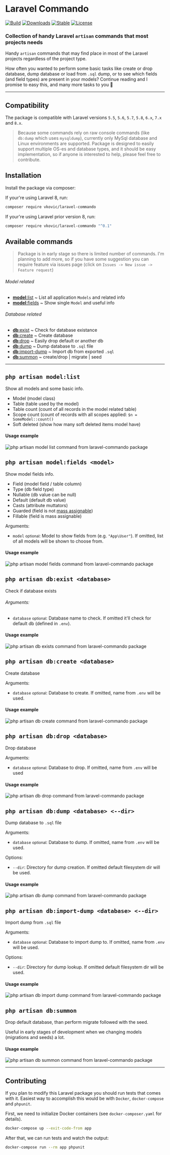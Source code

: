 # Laravel Commando

[![Build](https://api.travis-ci.org/vkovic/laravel-commando.svg?branch=master)](https://travis-ci.org/vkovic/laravel-commando)
[![Downloads](https://poser.pugx.org/vkovic/laravel-commando/downloads)](https://packagist.org/packages/vkovic/laravel-commando)
[![Stable](https://poser.pugx.org/vkovic/laravel-commando/v/stable)](https://packagist.org/packages/vkovic/laravel-commando)
[![License](https://poser.pugx.org/vkovic/laravel-commando/license)](https://packagist.org/packages/vkovic/laravel-commando)

### Collection of handy Laravel `artisan` commands that most projects needs

Handy `artisan` commands that may find place in most of the Laravel projects regardless of the project type.

How often you wanted to perform some basic tasks like create or drop database, dump database or load from `.sql` dump, or to see which fields (and field types) are present in your models? Continue reading and I promise to easy this, and many more tasks to you :beers:

---

## Compatibility

The package is compatible with Laravel versions `5.5`, `5.6`, `5.7`, `5.8`, `6.x`, `7.x` and `8.x`.

> Because some commands rely on raw console commands (like `db:dump` which uses `mysqldump`), currently only MySql database and Linux environments are supported. Package is designed to easily support multiple OS-es and database types, and it should be easy implementation, so if anyone is interested to help, please feel free to contribute.

## Installation

Install the package via composer:

If your're using Laravel 8, run: 
```bash
composer require vkovic/laravel-commando
```

If your're using Laravel prior version 8, run: 
```bash
composer require vkovic/laravel-commando "^0.1"
```

## Available commands

> Package is in early stage so there is limited number of commands. I'm planning to add more, so if you have some suggestion you can require feature via issues page (click on `Issues -> New issue -> Feature request`)

###### Model related

- [**model**:list](#model-list) ~ List all application `Models` and related info
- [**model**:fields](#model-fields) ~ Show single `Model` and useful info

###### Database related

- [**db**:exist](#db-exist) ~ Check for database existance
- [**db**:create](#db-create) ~ Create database
- [**db**:drop](#db-drop) ~ Easily drop default or another db
- [**db**:dump](#db-dump) ~ Dump database to `.sql` file
- [**db**:import-dump](#db-import-dump) ~ Import db from exported `.sql`
- [**db**:summon](#db-summon) ~ create/drop | migrate | seed

---

<a name="model-list"/>

## `php artisan model:list`

Show all models and some basic info.

- Model (model class)
- Table (table used by the model)
- Table count (count of all records in the model related table)
- Scope count (count of records with all scopes applied: `$n = SomeModel::count()`
- Soft deleted (show how many soft deleted items model have)

#### Usage example

![php artisan model list command from laravel-commando package](https://raw.githubusercontent.com/vkovic/laravel-commando/master/docs/images/php_artisan_model_list.png)

<a name="model-fields"/>

## `php artisan model:fields <model>`

Show model fields info.

- Field (model field / table column)
- Type (db field type)
- Nullable (db value can be null)
- Default (default db value)
- Casts (attribute muttators)
- Guarded (field is not [mass assignable](https://laravel.com/docs/5.8/eloquent#mass-assignment))
- Fillable (field is mass assignable)

Arguments:
- `model` <small>optional</small>: Model to show fields from (e.g. `"App\User"`). If omitted, list of all models will be shown to choose from.

#### Usage example

![php artisan model fields command from laravel-commando package](https://raw.githubusercontent.com/vkovic/laravel-commando/master/docs/images/php_artisan_model_fields.png)

<a name="db-exist"/>

## `php artisan db:exist <database>`

Check if database exists

###### Arguments:
- `database` <small>optional</small>: Database name to check. If omitted it'll check for default db (defined in `.env`).

#### Usage example

![php artisan db exists command from laravel-commando package](https://raw.githubusercontent.com/vkovic/laravel-commando/master/docs/images/php_artisan_db_exist.png)

<a name="db-create"/>

## `php artisan db:create <database>`

Create database

Arguments:
- `database` <small>optional</small>: Database to create. If omitted, name from `.env` will be used.

#### Usage example

![php artisan db create command from laravel-commando package](https://raw.githubusercontent.com/vkovic/laravel-commando/master/docs/images/php_artisan_db_create.png)

<a name="db-drop"/>

## `php artisan db:drop <database>`

Drop database

Arguments:
- `database` <small>optional</small>: Database to drop. If omitted, name from `.env` will be used

#### Usage example

![php artisan db drop command from laravel-commando package](https://raw.githubusercontent.com/vkovic/laravel-commando/master/docs/images/php_artisan_db_drop.png)

<a name="db-dump"/>

## `php artisan db:dump <database> <--dir>`

Dump database to `.sql` file

Arguments:
- `database` <small>optional</small>: Database to dump. If omitted, name from `.env` will be used.

Options:
- `--dir`: Directory for dump creation. If omitted default filesystem dir will be used.

#### Usage example

![php artisan db dump command from laravel-commando package](https://raw.githubusercontent.com/vkovic/laravel-commando/master/docs/images/php_artisan_db_dump.png)

<a name="db-import-dump"/>

## `php artisan db:import-dump <database> <--dir>`

Import dump from `.sql` file

Arguments:
- `database` <small>optional</small>: Database to import dump to. If omitted, name from `.env` will be used.

Options:
- `--dir`: Directory for dump lookup. If omitted default filesystem dir will be used.

#### Usage example

![php artisan db import dump command from laravel-commando package](https://raw.githubusercontent.com/vkovic/laravel-commando/master/docs/images/php_artisan_db_import_dump.png)

<a name="db-summon"/>

## `php artisan db:summon`

Drop default database, than perform migrate followed with the seed.

Useful in early stages of development when we changing models (migrations and seeds) a lot.

#### Usage example

![php artisan db summon command from laravel-commando package](https://raw.githubusercontent.com/vkovic/laravel-commando/master/docs/images/php_artisan_db_summon.png)

---

## Contributing

If you plan to modify this Laravel package you should run tests that comes with it.
Easiest way to accomplish this would be with `Docker`, `docker-compose` and `phpunit`.

First, we need to initialize Docker containers (see `docker-composer.yaml` for details).

```bash
docker-compose up --exit-code-from app
```

After that, we can run tests and watch the output:

```bash
docker-compose run --rm app phpunit
```
